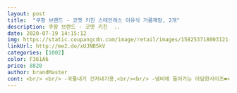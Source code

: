 ```yaml
---
layout: post 
title:  "쿠팡 브랜드 - 코멧 키친 스테인레스 이유식 거름채망, 2개" 
description: 쿠팡 브랜드 - 코멧 키친  ..
date: 2020-07-19 14:15:12 
img: https://static.coupangcdn.com/image/retail/images/158253718003121-87052317-95ea-4d15-ad1a-a7d454de658f.jpg 
linkUrl: http://me2.do/xUJNB5kV 
categories: [1002] 
color: F361A6 
price: 8820 
author: brandMaster 
cont: <br/> <br/> -국물내기 건저내기용,<br/><br/> -냄비에 들어가는 아담한사이즈❤<br/><br/> -된장 및 계란풀기용<br/><br/> -적은양의 야채 건지기용,<br/>가끔 채망 부분이 조금 찢어져 있을때도 있는데<br/>국내산이라 그런지 망이 짱짱하고 튼튼하네요<br/>국물내기 멸치등 건져내기에도 너무 알맞게 좋고,<br/>보통 거름채망이 큰 사이즈가 되게 많은데,<br/>손잡이가 길어서 걸어놓기에도 딱 좋은거 같아요!!<br/>실용적이고 깔끔한 코멧 거름채망 추천입니당!!<br/>쓰면서 가생이 터질 걱정 없겠어요 ㅎㅎ<br/>아담한 사이즈라서 1인 먹을 음식을 할때 작은냄비사용시<br/>엄청 유용하게 쓰일거같아요ㅎㅎㅎ<br/>우선 손잡이 부분이 너무 얇지 않아서 사용하기에 좋을거같아요!<br/>육수내는 건더기 건질때도 깔끔하게 잘 건져질거같아요!<br/> 
---
```

 